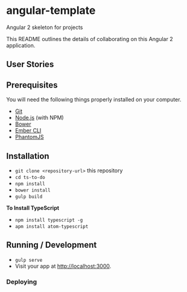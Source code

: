# angular-template
Angular 2 skeleton for projects

This README outlines the details of collaborating on this Angular 2 application.

## User Stories

## Prerequisites

You will need the following things properly installed on your computer.

* [Git](https://git-scm.com/)
* [Node.js](https://nodejs.org/) (with NPM)
* [Bower](https://bower.io/)
* [Ember CLI](https://ember-cli.com/)
* [PhantomJS](http://phantomjs.org/)

## Installation

* `git clone <repository-url>` this repository
* `cd ts-to-do`
* `npm install`
* `bower install`
* `gulp build`

**To Install TypeScript**

* `npm install typescript -g`
* `apm install atom-typescript`

## Running / Development

* `gulp serve`
* Visit your app at [http://localhost:3000](http://localhost:3000).

### Deploying

